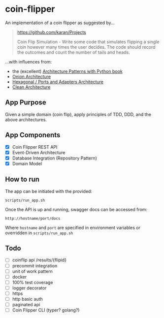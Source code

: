 # coin-flipper

An implementation of a coin flipper as suggested by...

>https://github.com/karan/Projects
>
> Coin Flip Simulation - Write some code that simulates flipping a single 
>coin however many times the user decides. The code should record the 
>outcomes and count the number of tails and heads.

...with influences from:

- the (excellent) [Architecture Patterns with Python book](https://www.cosmicpython.com/#buy_the_book)
- [Onion Architecture](https://jeffreypalermo.com/2008/07/the-onion-architecture-part-1/)
- [Hexagonal / Ports and Adapters Architecture](https://en.wikipedia.org/wiki/Hexagonal_architecture_(software))
- [Clean Architecture](https://blog.cleancoder.com/uncle-bob/2012/08/13/the-clean-architecture.html)

## App Purpose

Given a simple domain (coin flip), apply principles of TDD, DDD, and the above architectures.

## App Components

- [X] Coin Flipper REST API
- [X] Event-Driven Architecture
- [X] Database Integration (Repository Pattern)
- [X] Domain Model

## How to run

The app can be initiated with the provided:

```shell
scripts/run_app.sh
```

Once the API is up and running, swagger docs can be accessed
from:

`http://hostname/port/docs`

Where `hostname` and `port` are specified in environment variables
or overridden in `scripts/run_app.sh`


## Todo 

- [ ] coinflip api /results/{flipid}
- [ ] precommit integration
- [ ] unit of work pattern
- [ ] docker
- [ ] 100% test coverage
- [ ] logger decorator
- [ ] https
- [ ] http basic auth
- [ ] paginated api
- [ ] Coin Flipper CLI (typer? golang?)
